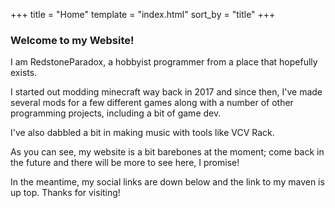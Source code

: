 +++
title = "Home" 
template = "index.html" 
sort_by = "title" 
+++

### Welcome to my Website!

I am RedstoneParadox, a hobbyist programmer from a place that hopefully exists.

I started out modding minecraft way back in 2017 and since then, I've made several mods for a few different games along with a number of other programming projects, including a bit of game dev.

I've also dabbled a bit in making music with tools like VCV Rack.

As you can see, my website is a bit barebones at the moment; come back in the future and there will be more to see here, I promise!

In the meantime, my social links are down below and the link to my maven is up top. Thanks for visiting!